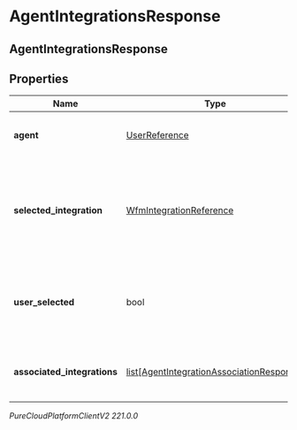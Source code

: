 # AgentIntegrationsResponse

## AgentIntegrationsResponse

## Properties

|Name | Type | Description | Notes|
|------------ | ------------- | ------------- | -------------|
| **agent** | [UserReference](UserReference) | The user associated with the integrations | |
| **selected_integration** | [WfmIntegrationReference](WfmIntegrationReference) | The integration selected for the agent. If not set, no integration will be used for the agent | [optional] |
| **user_selected** | bool | Whether the integration association has been manually selected | [optional] |
| **associated_integrations** | [list[AgentIntegrationAssociationResponse]](AgentIntegrationAssociationResponse) | The list of integrations associated with the agent | |



_PureCloudPlatformClientV2 221.0.0_
